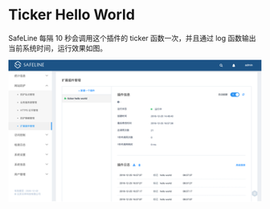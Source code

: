 # Ticker Hello World

SafeLine 每隔 10 秒会调用这个插件的 ticker 函数一次，并且通过 log 函数输出当前系统时间，运行效果如图。    

![运行效果](./ticker_hello_world.png)
